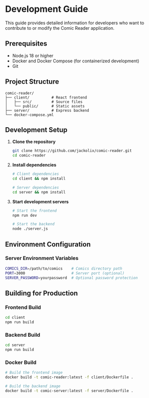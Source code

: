 # Development Guide

This guide provides detailed information for developers who want to contribute to or modify the Comic Reader application.

## Prerequisites

- Node.js 18 or higher
- Docker and Docker Compose (for containerized development)
- Git

## Project Structure

```
comic-reader/
├── client/          # React frontend
│   ├── src/         # Source files
│   └── public/      # Static assets
├── server/          # Express backend
└── docker-compose.yml
```

## Development Setup

1. **Clone the repository**
   ```bash
   git clone https://github.com/jackolix/comic-reader.git
   cd comic-reader
   ```

2. **Install dependencies**
   ```bash
   # Client dependencies
   cd client && npm install

   # Server dependencies
   cd server && npm install
   ```

3. **Start development servers**
   ```bash
   # Start the frontend
   npm run dev

   # Start the backend
   node ./server.js
   ```

## Environment Configuration

### Server Environment Variables
```bash
COMICS_DIR=/path/to/comics    # Comics directory path
PORT=3000                     # Server port (optional)
SERVER_PASSWORD=yourpassword  # Optional password protection
```

## Building for Production

### Frontend Build
```bash
cd client
npm run build
```

### Backend Build
```bash
cd server
npm run build
```

### Docker Build
```bash
# Build the frontend image
docker build -t comic-reader:latest -f client/Dockerfile .

# Build the backend image
docker build -t comic-server:latest -f server/Dockerfile .
```